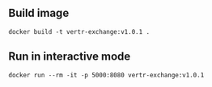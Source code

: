 ## Build image

```
docker build -t vertr-exchange:v1.0.1 .
```

## Run in interactive mode
```
docker run --rm -it -p 5000:8080 vertr-exchange:v1.0.1
```


